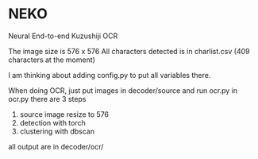 # NEKO
Neural End-to-end Kuzushiji OCR

The image size is 576 x 576
All characters detected is in charlist.csv (409 characters at the moment)

I am thinking about adding config.py to put all variables there.

When doing OCR, just put images in decoder/source and run ocr.py
in ocr.py there are 3 steps

1. source image resize to 576
2. detection with torch
3. clustering with dbscan

all output are in decoder/ocr/
